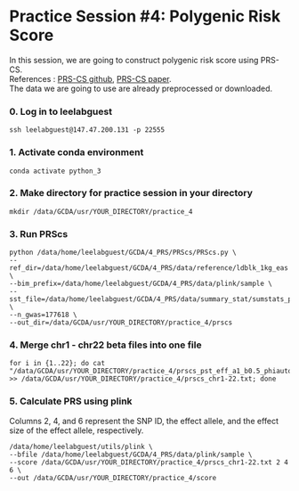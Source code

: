 # Practice Session #4: Polygenic Risk Score 

In this session, we are going to construct polygenic risk score using PRS-CS. \
References : [PRS-CS github](https://github.com/getian107/PRScs), [PRS-CS paper](https://www.ncbi.nlm.nih.gov/pmc/articles/PMC6467998/). \
The data we are going to use are already preprocessed or downloaded.

### 0. Log in to leelabguest
``` 
ssh leelabguest@147.47.200.131 -p 22555
```

### 1. Activate conda environment
``` 
conda activate python_3
``` 

### 2. Make directory for practice session in your directory
``` 
mkdir /data/GCDA/usr/YOUR_DIRECTORY/practice_4 
``` 

### 3. Run PRScs 
``` 
python /data/home/leelabguest/GCDA/4_PRS/PRScs/PRScs.py \
--ref_dir=/data/home/leelabguest/GCDA/4_PRS/data/reference/ldblk_1kg_eas \
--bim_prefix=/data/home/leelabguest/GCDA/4_PRS/data/plink/sample \
--sst_file=/data/home/leelabguest/GCDA/4_PRS/data/summary_stat/sumstats_prscs.txt \
--n_gwas=177618 \
--out_dir=/data/GCDA/usr/YOUR_DIRECTORY/practice_4/prscs
``` 

### 4. Merge chr1 - chr22 beta files into one file 
``` 
for i in {1..22}; do cat "/data/GCDA/usr/YOUR_DIRECTORY/practice_4/prscs_pst_eff_a1_b0.5_phiauto_chr$i.txt" >> /data/GCDA/usr/YOUR_DIRECTORY/practice_4/prscs_chr1-22.txt; done
``` 

### 5. Calculate PRS using plink 
Columns 2, 4, and 6 represent the SNP ID, the effect allele, and the effect size of the effect allele, respectively.

``` 
/data/home/leelabguest/utils/plink \
--bfile /data/home/leelabguest/GCDA/4_PRS/data/plink/sample \
--score /data/GCDA/usr/YOUR_DIRECTORY/practice_4/prscs_chr1-22.txt 2 4 6 \
--out /data/GCDA/usr/YOUR_DIRECTORY/practice_4/score
``` 
